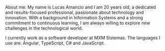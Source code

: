 About me: My name is Lucas Amancio and I am 20 years old, a dedicated and results-focused professional, passionate about technology and innovation. With a background in Information Systems and a strong commitment to continuous learning, I am always willing to explore new challenges in the technological world.

I currently work as a software developer at MXM Sistemas. The languages ​​I use are: Angular, TypeScript, C# and JavaScript.
